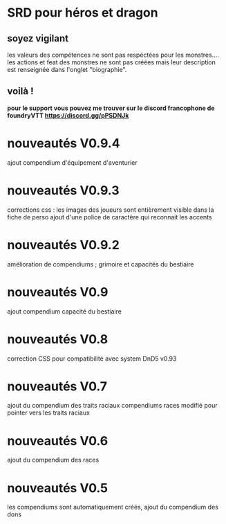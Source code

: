 # SRD pour héros et dragon

## soyez vigilant

 les valeurs des compétences ne sont pas respéctées pour les monstres....
 les actions et feat des monstres ne sont pas créées mais leur description est renseignée dans l'onglet "biographie".

## voilà !

**pour le support vous pouvez me trouver sur le discord francophone de foundryVTT https://discord.gg/pPSDNJk**

# nouveautés V0.9.4
ajout compendium d'équipement d'aventurier

# nouveautés V0.9.3
corrections css : les images des joueurs sont entièrement visible dans la fiche de perso
ajout d'une police de caractère qui reconnait les accents

# nouveautés V0.9.2
amélioration de compendiums ; grimoire et capacités du bestiaire

# nouveautés V0.9
ajout compendium capacité du bestiaire

# nouveautés V0.8
correction CSS pour compatibilité avec system DnD5 v0.93


# nouveautés V0.7

 ajout du compendium des traits raciaux
 compendiums races modifié pour pointer vers les traits raciaux

# nouveautés V0.6

 ajout du compendium des races 

# nouveautés V0.5
 les compendiums sont automatiquement créés,
 ajout du compendium des dons